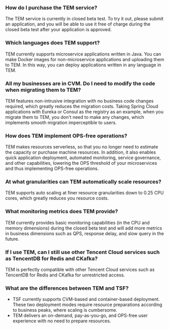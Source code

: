### How do I purchase the TEM service?
The TEM service is currently in closed beta test. To try it out, please submit an application, and you will be able to use it free of charge during the closed beta test after your application is approved.


### Which languages does TEM support?
TEM currently supports microservice applications written in Java. You can make Docker images for non-microservice applications and uploading them to TEM. In this way, you can deploy applications written in any language in TEM.


### All my businesses are in CVM. Do I need to modify the code when migrating them to TEM?
TEM features non-intrusive integration with no business code changes required, which greatly reduces the migration costs. Taking Spring Cloud applications with Eureka or Consul as the registry as an example, when you migrate them to TEM, you don't need to make any changes, which implements smooth migration imperceptible to users.


### How does TEM implement OPS-free operations?
TEM makes resources serverless, so that you no longer need to estimate the capacity or purchase machine resources. In addition, it also enables quick application deployment, automated monitoring, service governance, and other capabilities, lowering the OPS threshold of your microservices and thus implementing OPS-free operations.


### At what granularities can TEM automatically scale resources?
TEM supports auto scaling at finer resource granularities down to 0.25 CPU cores, which greatly reduces you resource costs.


### What monitoring metrics does TEM provide?
TEM currently provides basic monitoring capabilities (in the CPU and memory dimensions) during the closed beta test and will add more metrics in business dimensions such as QPS, response delay, and slow query in the future.

### If I use TEM, can I still use other Tencent Cloud services such as TencentDB for Redis and CKafka?
TEM is perfectly compatible with other Tencent Cloud services such as TencentDB for Redis and CKafka for unrestricted access.


### What are the differences between TEM and TSF?
- TSF currently supports CVM-based and container-based deployment. These two deployment modes require resource preparations according to business peaks, where scaling is cumbersome.
- TEM delivers an on-demand, pay-as-you-go, and OPS-free user experience with no need to prepare resources.
